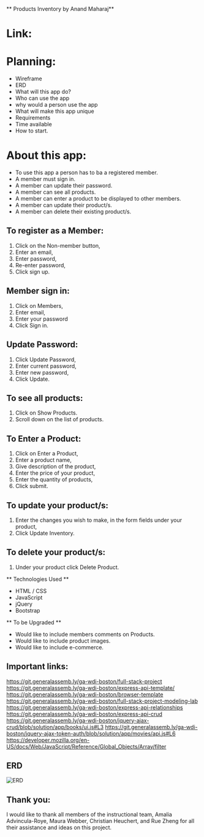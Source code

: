 ** Products Inventory by Anand Maharaj**

# Link:  

# Planning:
- Wireframe
- ERD
- What will this app do?
- Who can use the app
- why would a person use the app
- What will make this app unique
- Requirements
- Time available
- How to start. 


# About this app:
- To use this app a person has to ba a registered member.
- A member must sign in.
- A member can update their password.
- A member can see all products.
- A member can enter a product to be displayed to other members.
- A member can update their product/s.
- A member can delete their existing product/s. 



## To register as a Member:
1. Click on the Non-member button,
2. Enter an email,
3. Enter password,
4. Re-enter password,
5. Click sign up.

## Member sign in:
1. Click on Members,
2. Enter email,
3. Enter your password
4. Click Sign in.

## Update Password:
1. Click Update Password,
2. Enter current password,
3. Enter new password,
4. Click Update.

## To see all products:
1. Click on Show Products.
2. Scroll down on the list of products.

## To Enter a Product:
1. Click on Enter a Product,
2. Enter a product name,
3. Give description of the product,
4. Enter the price of your product,
5. Enter the quantity of products, 
6. Click submit.

## To update your product/s:
1. Enter the changes you wish to make, in the form fields under your product,
2. Click Update Inventory.

## To delete your product/s:
1. Under your product click Delete Product.

** Technologies Used **
- HTML / CSS
- JavaScript
- jQuery
- Bootstrap

** To be Upgraded **
- Would like to include members comments on Products.
- Would like to include product images.
- Would like to include e-commerce.

## Important links:

https://git.generalassemb.ly/ga-wdi-boston/full-stack-project
https://git.generalassemb.ly/ga-wdi-boston/express-api-template/
https://git.generalassemb.ly/ga-wdi-boston/browser-template
https://git.generalassemb.ly/ga-wdi-boston/full-stack-project-modeling-lab
https://git.generalassemb.ly/ga-wdi-boston/express-api-relationships
https://git.generalassemb.ly/ga-wdi-boston/express-api-crud
https://git.generalassemb.ly/ga-wdi-boston/jquery-ajax-crud/blob/solution/app/books/ui.js#L3
https://git.generalassemb.ly/ga-wdi-boston/jquery-ajax-token-auth/blob/solution/app/movies/api.js#L6
https://developer.mozilla.org/en-US/docs/Web/JavaScript/Reference/Global_Objects/Array/filter




## ERD
![ERD](https://i.imgur.com/giISzx3.jpg)



## Thank you:

I would like to thank all members of the instructional team, Amalia Advincula-Roye, Maura Webber, Christian Heuchert, and Rue Zheng for all their assistance and ideas on this project.